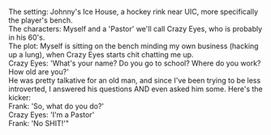 The setting: Johnny's Ice House, a hockey rink near UIC, more specifically the player's bench.<br/>The characters: Myself and a 'Pastor' we'll call Crazy Eyes, who is probably in his 60's.<br/>The plot: Myself is sitting on the bench minding my own business (hacking up a lung), when Crazy Eyes starts chit chatting me up.<br/>Crazy Eyes: 'What's your name? Do you go to school? Where do you work? How old are you?'<br/>He was pretty talkative for an old man, and since I've been trying to be less introverted, I answered his questions AND even asked him some. Here's the kicker:<br/>Frank: 'So, what do you do?'<br/>Crazy Eyes: 'I'm a Pastor'<br/>Frank: 'No SHIT!'"